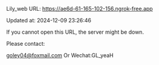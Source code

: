 Lily_web URL: https://ae6d-61-165-102-156.ngrok-free.app

Updated at: 2024-12-09 23:26:46

If you cannot open this URL, the server might be down.

Please contact: 

goley04@foxmail.com Or Wechat:GL_yeaH